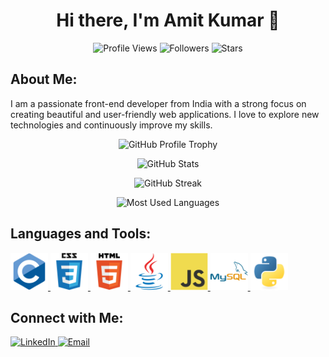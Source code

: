 <h1 align="center">Hi there, I'm Amit Kumar 👋</h1>

<p align="center">
  <img src="https://komarev.com/ghpvc/?username=amitgithu&label=Profile%20views&color=0e75b6&style=flat-square" alt="Profile Views" />
  <img src="https://img.shields.io/github/followers/Amitgithu?label=Followers&style=social" alt="Followers" />
  <img src="https://img.shields.io/github/stars/Amitgithu?label=Stars&style=social" alt="Stars" />
</p>

<h2 align="left">About Me:</h2>
<p align="left">
  I am a passionate front-end developer from India with a strong focus on creating beautiful and user-friendly web applications. I love to explore new technologies and continuously improve my skills.
</p>

<p align="center">
  <img src="https://github-profile-trophy.vercel.app/?username=amitgithu&theme=darkhub&row=2&column=3" alt="GitHub Profile Trophy" />
</p>



<p align="center">
  <img src="https://github-readme-stats.vercel.app/api?username=amitgithu&show_icons=true&count_private=true&theme=dark" alt="GitHub Stats" />
</p>

<p align="center">
  <img src="https://github-readme-streak-stats.herokuapp.com/?user=amitgithu&theme=dark" alt="GitHub Streak" />
</p>

<p align="center">
  <img src="https://github-readme-stats.vercel.app/api/top-langs/?username=amitgithu&layout=compact&theme=dark" alt="Most Used Languages" />
</p>


<h2 align="left">Languages and Tools:</h2>
<p align="left">
  <a href="https://www.cprogramming.com/" target="_blank">
    <img src="https://raw.githubusercontent.com/devicons/devicon/master/icons/c/c-original.svg" alt="C" width="60" height="60"/>
  </a>
  <a href="https://www.w3schools.com/css/" target="_blank">
    <img src="https://raw.githubusercontent.com/devicons/devicon/master/icons/css3/css3-original-wordmark.svg" alt="CSS3" width="60" height="60"/>
  </a>
  <a href="https://www.w3.org/html/" target="_blank">
    <img src="https://raw.githubusercontent.com/devicons/devicon/master/icons/html5/html5-original-wordmark.svg" alt="HTML5" width="60" height="60"/>
  </a>
  <a href="https://www.java.com" target="_blank">
    <img src="https://raw.githubusercontent.com/devicons/devicon/master/icons/java/java-original.svg" alt="Java" width="60" height="60"/>
  </a>
  <a href="https://developer.mozilla.org/en-US/docs/Web/JavaScript" target="_blank">
    <img src="https://raw.githubusercontent.com/devicons/devicon/master/icons/javascript/javascript-original.svg" alt="JavaScript" width="60" height="60"/>
  </a>
  <a href="https://www.mysql.com/" target="_blank">
    <img src="https://raw.githubusercontent.com/devicons/devicon/master/icons/mysql/mysql-original-wordmark.svg" alt="MySQL" width="60" height="60"/>
  </a>
  <a href="https://www.python.org" target="_blank">
    <img src="https://raw.githubusercontent.com/devicons/devicon/master/icons/python/python-original.svg" alt="Python" width="60" height="60"/>
  </a>
</p>
<h2 align="left">Connect with Me:</h2>
<p align="left">
  <a href="https://www.linkedin.com/in/amit-kumar-35545b246/" target="_blank">
    <img src="https://img.shields.io/badge/-LinkedIn-blue?style=flat-square&logo=linkedin" alt="LinkedIn" />
  </a>
  <a href="mailto:amit909563@gmail.com" target="_blank">
    <img src="https://img.shields.io/badge/-Email-red?style=flat-square&logo=mail.ru" alt="Email" />
  </a>
</p>
